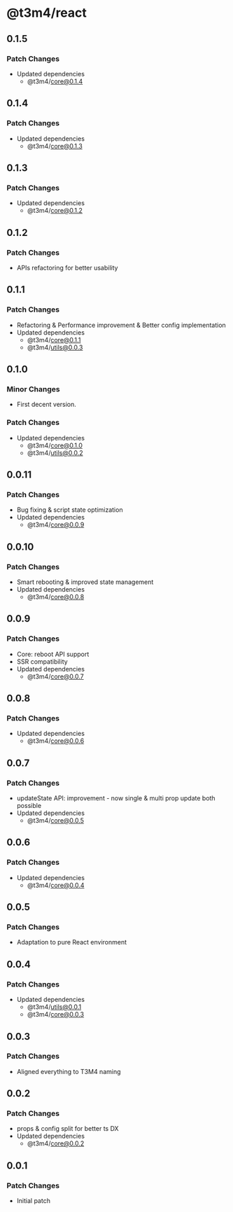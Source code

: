 # @t3m4/react

## 0.1.5

### Patch Changes

- Updated dependencies
  - @t3m4/core@0.1.4

## 0.1.4

### Patch Changes

- Updated dependencies
  - @t3m4/core@0.1.3

## 0.1.3

### Patch Changes

- Updated dependencies
  - @t3m4/core@0.1.2

## 0.1.2

### Patch Changes

- APIs refactoring for better usability

## 0.1.1

### Patch Changes

- Refactoring & Performance improvement & Better config implementation
- Updated dependencies
  - @t3m4/core@0.1.1
  - @t3m4/utils@0.0.3

## 0.1.0

### Minor Changes

- First decent version.

### Patch Changes

- Updated dependencies
  - @t3m4/core@0.1.0
  - @t3m4/utils@0.0.2

## 0.0.11

### Patch Changes

- Bug fixing & script state optimization
- Updated dependencies
  - @t3m4/core@0.0.9

## 0.0.10

### Patch Changes

- Smart rebooting & improved state management
- Updated dependencies
  - @t3m4/core@0.0.8

## 0.0.9

### Patch Changes

- Core: reboot API support
- SSR compatibility
- Updated dependencies
  - @t3m4/core@0.0.7

## 0.0.8

### Patch Changes

- Updated dependencies
  - @t3m4/core@0.0.6

## 0.0.7

### Patch Changes

- updateState API: improvement - now single & multi prop update both possible
- Updated dependencies
  - @t3m4/core@0.0.5

## 0.0.6

### Patch Changes

- Updated dependencies
  - @t3m4/core@0.0.4

## 0.0.5

### Patch Changes

- Adaptation to pure React environment

## 0.0.4

### Patch Changes

- Updated dependencies
  - @t3m4/utils@0.0.1
  - @t3m4/core@0.0.3

## 0.0.3

### Patch Changes

- Aligned everything to T3M4 naming

## 0.0.2

### Patch Changes

- props & config split for better ts DX
- Updated dependencies
  - @t3m4/core@0.0.2

## 0.0.1

### Patch Changes

- Initial patch
